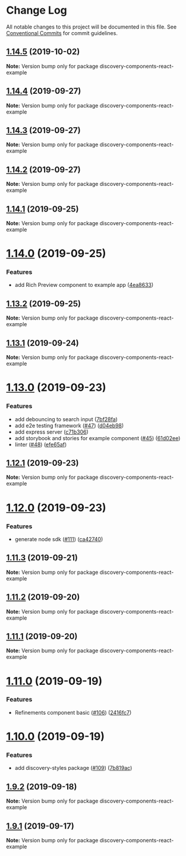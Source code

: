 # Change Log

All notable changes to this project will be documented in this file.
See [Conventional Commits](https://conventionalcommits.org) for commit guidelines.

## [1.14.5](https://github.ibm.com/Watson-Discovery/disco-widgets/compare/discovery-components-react-example@1.14.4...discovery-components-react-example@1.14.5) (2019-10-02)

**Note:** Version bump only for package discovery-components-react-example





## [1.14.4](https://github.ibm.com/Watson-Discovery/disco-widgets/compare/discovery-components-react-example@1.14.3...discovery-components-react-example@1.14.4) (2019-09-27)

**Note:** Version bump only for package discovery-components-react-example





## [1.14.3](https://github.ibm.com/Watson-Discovery/disco-widgets/compare/discovery-components-react-example@1.14.2...discovery-components-react-example@1.14.3) (2019-09-27)

**Note:** Version bump only for package discovery-components-react-example





## [1.14.2](https://github.ibm.com/Watson-Discovery/disco-widgets/compare/discovery-components-react-example@1.14.1...discovery-components-react-example@1.14.2) (2019-09-27)

**Note:** Version bump only for package discovery-components-react-example





## [1.14.1](https://github.ibm.com/Watson-Discovery/disco-widgets/compare/discovery-components-react-example@1.14.0...discovery-components-react-example@1.14.1) (2019-09-25)

**Note:** Version bump only for package discovery-components-react-example





# [1.14.0](https://github.ibm.com/Watson-Discovery/disco-widgets/compare/discovery-components-react-example@1.13.2...discovery-components-react-example@1.14.0) (2019-09-25)


### Features

* add Rich Preview component to example app ([4ea8633](https://github.ibm.com/Watson-Discovery/disco-widgets/commit/4ea8633))





## [1.13.2](https://github.ibm.com/Watson-Discovery/disco-widgets/compare/discovery-components-react-example@1.13.1...discovery-components-react-example@1.13.2) (2019-09-25)

**Note:** Version bump only for package discovery-components-react-example





## [1.13.1](https://github.ibm.com/Watson-Discovery/disco-widgets/compare/discovery-components-react-example@1.13.0...discovery-components-react-example@1.13.1) (2019-09-24)

**Note:** Version bump only for package discovery-components-react-example





# [1.13.0](https://github.ibm.com/Watson-Discovery/disco-widgets/compare/discovery-components-react-example@1.12.1...discovery-components-react-example@1.13.0) (2019-09-23)


### Features

* add debouncing to search input ([7bf28fa](https://github.ibm.com/Watson-Discovery/disco-widgets/commit/7bf28fa))
* add e2e testing framework ([#47](https://github.ibm.com/Watson-Discovery/disco-widgets/issues/47)) ([d04eb98](https://github.ibm.com/Watson-Discovery/disco-widgets/commit/d04eb98))
* add express server ([c71b306](https://github.ibm.com/Watson-Discovery/disco-widgets/commit/c71b306))
* add storybook and stories for example component ([#45](https://github.ibm.com/Watson-Discovery/disco-widgets/issues/45)) ([61d02ee](https://github.ibm.com/Watson-Discovery/disco-widgets/commit/61d02ee))
* linter ([#48](https://github.ibm.com/Watson-Discovery/disco-widgets/issues/48)) ([efe65af](https://github.ibm.com/Watson-Discovery/disco-widgets/commit/efe65af))





## [1.12.1](https://github.ibm.com/Watson-Discovery/disco-widgets/compare/discovery-components-react-example@1.12.0...discovery-components-react-example@1.12.1) (2019-09-23)

**Note:** Version bump only for package discovery-components-react-example





# [1.12.0](https://github.ibm.com/Watson-Discovery/disco-widgets/compare/discovery-components-react-example@1.11.3...discovery-components-react-example@1.12.0) (2019-09-23)


### Features

* generate node sdk ([#111](https://github.ibm.com/Watson-Discovery/disco-widgets/issues/111)) ([ca42740](https://github.ibm.com/Watson-Discovery/disco-widgets/commit/ca42740))





## [1.11.3](https://github.ibm.com/Watson-Discovery/disco-widgets/compare/discovery-components-react-example@1.11.2...discovery-components-react-example@1.11.3) (2019-09-21)

**Note:** Version bump only for package discovery-components-react-example





## [1.11.2](https://github.ibm.com/Watson-Discovery/disco-widgets/compare/discovery-components-react-example@1.11.1...discovery-components-react-example@1.11.2) (2019-09-20)

**Note:** Version bump only for package discovery-components-react-example





## [1.11.1](https://github.ibm.com/Watson-Discovery/disco-widgets/compare/discovery-components-react-example@1.11.0...discovery-components-react-example@1.11.1) (2019-09-20)

**Note:** Version bump only for package discovery-components-react-example

# [1.11.0](https://github.ibm.com/Watson-Discovery/disco-widgets/compare/discovery-components-react-example@1.10.0...discovery-components-react-example@1.11.0) (2019-09-19)

### Features

- Refinements component basic ([#106](https://github.ibm.com/Watson-Discovery/disco-widgets/issues/106)) ([2416fc7](https://github.ibm.com/Watson-Discovery/disco-widgets/commit/2416fc7))

# [1.10.0](https://github.ibm.com/Watson-Discovery/disco-widgets/compare/discovery-components-react-example@1.9.2...discovery-components-react-example@1.10.0) (2019-09-19)

### Features

- add discovery-styles package ([#109](https://github.ibm.com/Watson-Discovery/disco-widgets/issues/109)) ([7b819ac](https://github.ibm.com/Watson-Discovery/disco-widgets/commit/7b819ac))

## [1.9.2](https://github.ibm.com/Watson-Discovery/disco-widgets/compare/discovery-components-react-example@1.9.1...discovery-components-react-example@1.9.2) (2019-09-18)

**Note:** Version bump only for package discovery-components-react-example

## [1.9.1](https://github.ibm.com/Watson-Discovery/disco-widgets/compare/discovery-components-react-example@1.9.0...discovery-components-react-example@1.9.1) (2019-09-17)

**Note:** Version bump only for package discovery-components-react-example
